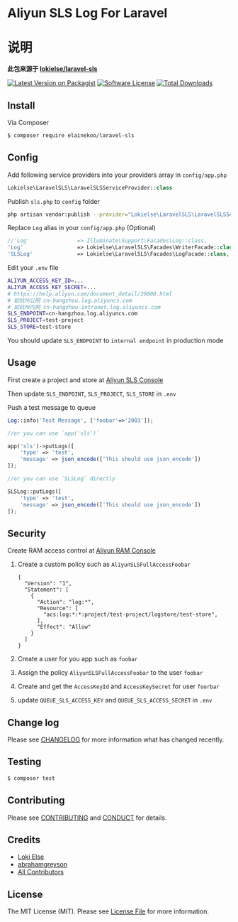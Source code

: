 # Aliyun SLS Log For Laravel

# 说明
**此包来源于 [lokielse/laravel-sls](https://github.com/lokielse/laravel-sls)**

[![Latest Version on Packagist][ico-version]][link-packagist]
[![Software License][ico-license]](LICENSE.md)
[![Total Downloads][ico-downloads]][link-downloads]

## Install

Via Composer

``` bash
$ composer require elainekoo/laravel-sls
```

## Config

Add following service providers into your providers array in `config/app.php`

```php
Lokielse\LaravelSLS\LaravelSLSServiceProvider::class
```

Publish `sls.php` to `config` folder

```sh
php artisan vendor:publish --provider="Lokielse\LaravelSLS\LaravelSLSServiceProvider" 
```

Replace `Log` alias in your `config/app.php` (Optional)

```php
//'Log'               => Illuminate\Support\Facades\Log::class,
'Log'                 => Lokielse\LaravelSLS\Facades\WriterFacade::class,
'SLSLog'              => Lokielse\LaravelSLS\Facades\LogFacade::class,
```

Edit your `.env` file

```bash
ALIYUN_ACCESS_KEY_ID=...
ALIYUN_ACCESS_KEY_SECRET=...
# https://help.aliyun.com/document_detail/29008.html
# 如杭州公网 cn-hangzhou.log.aliyuncs.com
# 如杭州内网 cn-hangzhou-intranet.log.aliyuncs.com
SLS_ENDPOINT=cn-hangzhou.log.aliyuncs.com
SLS_PROJECT=test-project
SLS_STORE=test-store
```
You should update `SLS_ENDPOINT` to `internal endpoint` in production mode

## Usage

First create a project and store at [Aliyun SLS Console](https://sls.console.aliyun.com/)

Then update `SLS_ENDPOINT`, `SLS_PROJECT`, `SLS_STORE` in `.env`

Push a test message to queue

```php
Log::info('Test Message', ['foobar'=>'2003']);

//or you can use `app('sls')` 

app('sls')->putLogs([
	'type' => 'test',
	'message' => json_encode(['This should use json_encode'])
]);

//or you can use `SLSLog` directly 

SLSLog::putLogs([
	'type' => 'test',
	'message' => json_encode(['This should use json_encode'])
]);
```

## Security

Create RAM access control at [Aliyun RAM Console](https://ram.console.aliyun.com)

1. Create a custom policy such as `AliyunSLSFullAccessFoobar`

	```
	{
	  "Version": "1",
	  "Statement": [
		{
		  "Action": "log:*",
		  "Resource": [
			"acs:log:*:*:project/test-project/logstore/test-store",
		  ],
		  "Effect": "Allow"
		}
	  ]
	}
	```

2. Create a user for you app such as `foobar`

3. Assign the policy `AliyunSLSFullAccessFoobar` to the user `foobar`

4. Create and get the `AccessKeyId` and `AccessKeySecret` for user `foorbar`

5. update `QUEUE_SLS_ACCESS_KEY` and `QUEUE_SLS_ACCESS_SECRET` in `.env`

## Change log

Please see [CHANGELOG](CHANGELOG.md) for more information what has changed recently.

## Testing

``` bash
$ composer test
```

## Contributing

Please see [CONTRIBUTING](CONTRIBUTING.md) and [CONDUCT](CONDUCT.md) for details.

## Credits

- [Loki Else][link-author]
- [abrahamgreyson](https://github.com/abrahamgreyson/laravel-sls)
- [All Contributors][link-contributors]

## License

The MIT License (MIT). Please see [License File](LICENSE.md) for more information.

[ico-version]: https://img.shields.io/packagist/v/lokielse/laravel-sls.svg?style=flat-square
[ico-license]: https://img.shields.io/badge/license-MIT-brightgreen.svg?style=flat-square
[ico-travis]: https://img.shields.io/travis/lokielse/laravel-sls/master.svg?style=flat-square
[ico-scrutinizer]: https://img.shields.io/scrutinizer/coverage/g/lokielse/laravel-sls.svg?style=flat-square
[ico-code-quality]: https://img.shields.io/scrutinizer/g/lokielse/laravel-sls.svg?style=flat-square
[ico-downloads]: https://img.shields.io/packagist/dt/lokielse/laravel-sls.svg?style=flat-square

[link-packagist]: https://packagist.org/packages/lokielse/laravel-sls
[link-travis]: https://travis-ci.org/lokielse/laravel-sls
[link-scrutinizer]: https://scrutinizer-ci.com/g/lokielse/laravel-sls/code-structure
[link-code-quality]: https://scrutinizer-ci.com/g/lokielse/laravel-sls
[link-downloads]: https://packagist.org/packages/lokielse/laravel-sls
[link-author]: https://github.com/lokielse
[link-contributors]: ../../contributors
